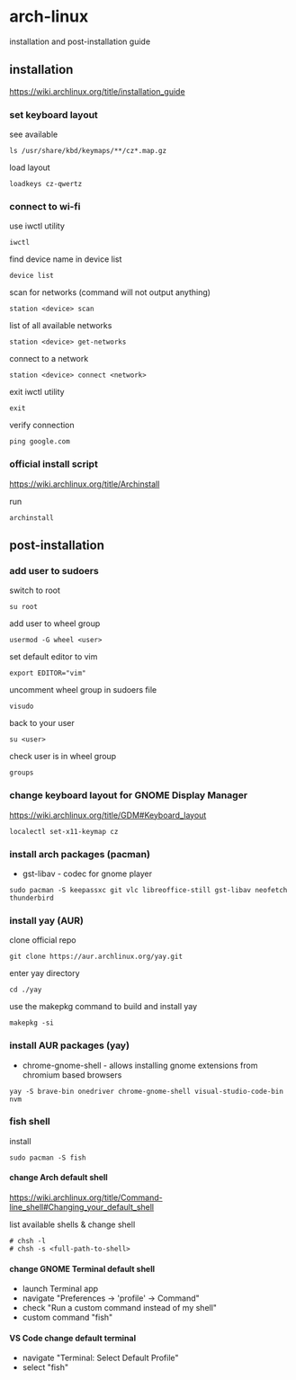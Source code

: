 # arch-linux

installation and post-installation guide

## installation
https://wiki.archlinux.org/title/installation_guide

### set keyboard layout 
see available
```
ls /usr/share/kbd/keymaps/**/cz*.map.gz
```
load layout
```
loadkeys cz-qwertz
```

### connect to wi-fi
use iwctl utility
```
iwctl
```

find device name in device list
```
device list
```

scan for networks (command will not output anything)
```
station <device> scan
```

list of all available networks
```
station <device> get-networks
```

connect to a network
```
station <device> connect <network>
```

exit iwctl utility
```
exit
```

verify connection
```
ping google.com
```

###  official install script
https://wiki.archlinux.org/title/Archinstall

run
```
archinstall
```
## post-installation

### add user to sudoers

switch to root
```
su root
```

add user to wheel group
```
usermod -G wheel <user>
```

set default editor to vim
```
export EDITOR="vim"
```

uncomment wheel group in sudoers file
```
visudo
```

back to your user
```
su <user>
```

check user is in wheel group
```
groups
```

### change keyboard layout for GNOME Display Manager
https://wiki.archlinux.org/title/GDM#Keyboard_layout
```
localectl set-x11-keymap cz
```

### install arch packages (pacman)
- gst-libav - codec for gnome player
```
sudo pacman -S keepassxc git vlc libreoffice-still gst-libav neofetch thunderbird
```

### install yay (AUR)

clone official repo
```
git clone https://aur.archlinux.org/yay.git
```

enter yay directory
```
cd ./yay
```

use the makepkg command to build and install yay
```
makepkg -si
```

### install AUR packages (yay)
- chrome-gnome-shell - allows installing gnome extensions from chromium based browsers
```
yay -S brave-bin onedriver chrome-gnome-shell visual-studio-code-bin nvm
```

### fish shell
install
```
sudo pacman -S fish
```
#### change Arch default shell

https://wiki.archlinux.org/title/Command-line_shell#Changing_your_default_shell

list available shells & change shell
```
# chsh -l
# chsh -s <full-path-to-shell>
```

#### change GNOME Terminal default shell
- launch Terminal app 
- navigate "Preferences -> 'profile' -> Command"
- check "Run a custom command instead of my shell"
- custom command "fish"

#### VS Code change default terminal
- navigate "Terminal: Select Default Profile"
- select "fish"



